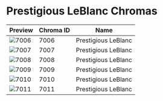 # Prestigious LeBlanc Chromas



| Preview | Chroma ID | Name |
|---------|-----------|------|
| ![7006](https://raw.communitydragon.org/latest/plugins/rcp-be-lol-game-data/global/default/v1/champion-chroma-images/7/7006.png) | 7006 | Prestigious LeBlanc |
| ![7007](https://raw.communitydragon.org/latest/plugins/rcp-be-lol-game-data/global/default/v1/champion-chroma-images/7/7007.png) | 7007 | Prestigious LeBlanc |
| ![7008](https://raw.communitydragon.org/latest/plugins/rcp-be-lol-game-data/global/default/v1/champion-chroma-images/7/7008.png) | 7008 | Prestigious LeBlanc |
| ![7009](https://raw.communitydragon.org/latest/plugins/rcp-be-lol-game-data/global/default/v1/champion-chroma-images/7/7009.png) | 7009 | Prestigious LeBlanc |
| ![7010](https://raw.communitydragon.org/latest/plugins/rcp-be-lol-game-data/global/default/v1/champion-chroma-images/7/7010.png) | 7010 | Prestigious LeBlanc |
| ![7011](https://raw.communitydragon.org/latest/plugins/rcp-be-lol-game-data/global/default/v1/champion-chroma-images/7/7011.png) | 7011 | Prestigious LeBlanc |